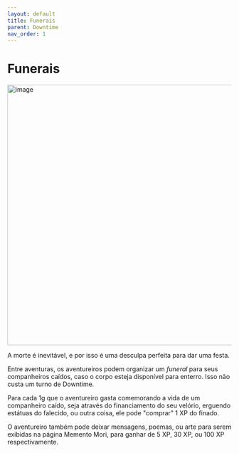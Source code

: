 ```yaml
---
layout: default
title: Funerais
parent: Downtime
nav_order: 1
---
```


# Funerais

<img width="563" height="586" alt="image" src="https://github.com/user-attachments/assets/2c7c5d89-214f-4cc7-954d-a94801ad3901" />

A morte é inevitável, e por isso é uma desculpa perfeita para dar uma festa.

Entre aventuras, os aventureiros podem organizar um _funeral_ para seus companheiros caídos, caso o corpo esteja disponível para enterro. Isso não custa um turno de Downtime.

Para cada 1g que o aventureiro gasta comemorando a vida de um companheiro caído, seja através do financiamento do seu velório, erguendo estátuas do falecido, ou outra coisa, ele pode "comprar" 1 XP do finado.

O aventureiro também pode deixar mensagens, poemas, ou arte para serem exibidas na página Memento Mori, para ganhar de 5 XP, 30 XP, ou 100 XP respectivamente.
